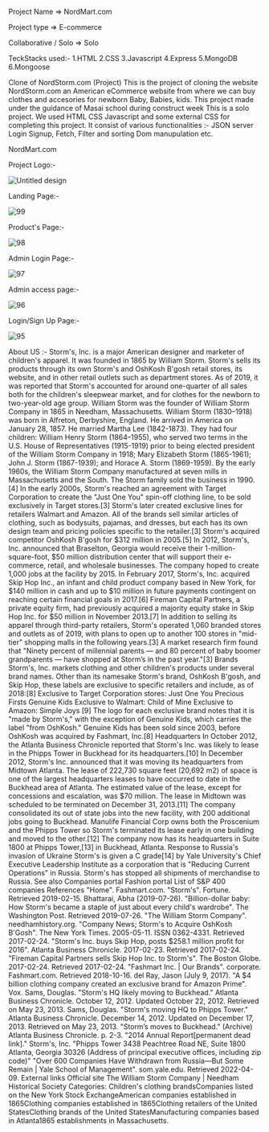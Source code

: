 




Project Name => NordMart.com

Project type => E-commerce

Collaborative / Solo => Solo


TeckStacks used:-
1.HTML
2.CSS
3.Javascript
4.Express
5.MongoDB
6.Mongoose





Clone of NordStorm.com (Project) This is the project of cloning the website NordStorm.com an American eCommerce website from where we can buy clothes and accesories for newborn Baby, Babies, kids. This project made under the guidance of Masai school during construct week This is a solo project. We used HTML CSS Javascript and some external CSS for completing this project. It consist of various functionalities :- JSON server Login Signup, Fetch, Filter and sorting Dom manupulation etc.


NordMart.com

Project Logo:-

![Untitled design](https://user-images.githubusercontent.com/106135710/229444522-05b8667f-d009-46a1-8cb5-82ab41a88add.png)


Landing Page:- 

![99](https://user-images.githubusercontent.com/106135710/229442122-3ba1f44d-740e-4d13-a68d-6d3b4b7d27f6.png)


Product's Page:-

![98](https://user-images.githubusercontent.com/106135710/229442781-112210b6-e018-43e8-a68a-69182d4c234a.png)


Admin Login Page:-


![97](https://user-images.githubusercontent.com/106135710/229442891-45ed2720-6bfb-44f5-85c9-cf1ac7b50926.png)


Admin access page:-

![96](https://user-images.githubusercontent.com/106135710/229442965-990f19e6-6136-423e-8ed3-e8a5df0d3735.png)


Login/Sign Up Page:-

![95](https://user-images.githubusercontent.com/106135710/229444928-391c8db2-7524-4853-b9a0-7f7e32040a3b.png)



About US :- Storm's, Inc. is a major American designer and marketer of children's apparel. It was founded in 1865 by William Storm.
Storm's sells its products through its own Storm's and OshKosh B'gosh retail stores, its website, and in other retail outlets such as department stores. As of 2019, it was reported that Storm's accounted for around one-quarter of all sales both for the children's sleepwear market, and for clothes for the newborn to two-year-old age group.
William Storm was the founder of William Storm Company in 1865 in Needham, Massachusetts. William Storm (1830–1918) was born in Alfreton, Derbyshire, England. He arrived in America on January 28, 1857. He married Martha Lee (1842-1873). They had four children: William Henry Storm (1864–1955), who served two terms in the U.S. House of Representatives (1915-1919) prior to being elected president of the William Storm Company in 1918; Mary Elizabeth Storm (1865-1961); John J. Storm (1867-1939); and Horace A. Storm (1869-1959). By the early 1960s, the William Storm Company manufactured at seven mills in Massachusetts and the South.
The Storm family sold the business in 1990.[4]
In the early 2000s, Storm's reached an agreement with Target Corporation to create the "Just One You" spin-off clothing line, to be sold exclusively in Target stores.[3] Storm's later created exclusive lines for retailers Walmart and Amazon. All of the brands sell similar articles of clothing, such as bodysuits, pajamas, and dresses, but each has its own design team and pricing policies specific to the retailer.[3]
Storm's acquired competitor OshKosh B'gosh for $312 million in 2005.[5]
In 2012, Storm's, Inc. announced that Braselton, Georgia would receive their 1-million-square-foot, $50 million distribution center that will support their e-commerce, retail, and wholesale businesses. The company hoped to create 1,000 jobs at the facility by 2015.
In February 2017, Storm's, Inc. acquired Skip Hop Inc., an infant and child product company based in New York, for $140 million in cash and up to $10 million in future payments contingent on reaching certain financial goals in 2017.[6] Fireman Capital Partners, a private equity firm, had previously acquired a majority equity stake in Skip Hop Inc. for $50 million in November 2013.[7]
In addition to selling its apparel through third-party retailers, Storm's operated 1,060 branded stores and outlets as of 2019, with plans to open up to another 100 stores in "mid-tier" shopping malls in the following years.[3] A market research firm found that "Ninety percent of millennial parents — and 80 percent of baby boomer grandparents — have shopped at Storm’s in the past year."[3]
Brands Storm's, Inc. markets clothing and other children's products under several brand names. Other than its namesake Storm's brand, OshKosh B'gosh, and Skip Hop, these labels are exclusive to specific retailers and include, as of 2018:[8]
Exclusive to Target Corporation stores: Just One You Precious Firsts Genuine Kids Exclusive to Walmart: Child of Mine Exclusive to Amazon: Simple Joys [9] The logo for each exclusive brand notes that it is "made by Storm's," with the exception of Genuine Kids, which carries the label "from OshKosh." Genuine Kids has been sold since 2003, before OshKosh was acquired by Fashmart, Inc.[8]
Headquarters In October 2012, the Atlanta Business Chronicle reported that Storm's Inc. was likely to lease in the Phipps Tower in Buckhead for its headquarters.[10] In December 2012, Storm's Inc. announced that it was moving its headquarters from Midtown Atlanta. The lease of 222,730 square feet (20,692 m2) of space is one of the largest headquarters leases to have occurred to date in the Buckhead area of Atlanta. The estimated value of the lease, except for concessions and escalation, was $70 million. The lease in Midtown was scheduled to be terminated on December 31, 2013.[11]
The company consolidated its out of state jobs into the new facility, with 200 additional jobs going to Buckhead. Manulife Financial Corp owns both the Proscenium and the Phipps Tower so Storm's terminated its lease early in one building and moved to the other.[12]
The company now has its headquarters in Suite 1800 at Phipps Tower,[13] in Buckhead, Atlanta.
Response to Russia's invasion of Ukraine Storm's is given a C grade[14] by Yale University's Chief Executive Leadership Institute as a corporation that is "Reducing Current Operations" in Russia. Storm's has stopped all shipments of merchandise to Russia.
See also Companies portal Fashion portal List of S&P 400 companies References "Home". Fashmart.com. "Storm's". Fortune. Retrieved 2019-02-15. Bhattarai, Abha (2019-07-26). "Billion-dollar baby: How Storm's became a staple of just about every child's wardrobe". The Washington Post. Retrieved 2019-07-26. "The William Storm Company". needhamhistory.org. "Company News; Storm's to Acquire OshKosh B'Gosh". The New York Times. 2005-05-11. ISSN 0362-4331. Retrieved 2017-02-24. "Storm's Inc. buys Skip Hop, posts $258.1 million profit for 2016". Atlanta Business Chronicle. 2017-02-23. Retrieved 2017-02-24. "Fireman Capital Partners sells Skip Hop Inc. to Storm's". The Boston Globe. 2017-02-24. Retrieved 2017-02-24. "Fashmart Inc. | Our Brands". corporate. Fashmart.com. Retrieved 2018-10-16. del Ray, Jason (July 9, 2017). "A $4 billion clothing company created an exclusive brand for Amazon Prime". Vox. Sams, Douglas. "Storm's HQ likely moving to Buckhead." Atlanta Business Chronicle. October 12, 2012. Updated October 22, 2012. Retrieved on May 23, 2013. Sams, Douglas. "Storm's moving HQ to Phipps Tower." Atlanta Business Chronicle. December 14, 2012. Updated on December 17, 2013. Retrieved on May 23, 2013. "Storm’s moves to Buckhead." (Archive) Atlanta Business Chronicle. p. 2-3. "2014 Annual Report[permanent dead link]." Storm's, Inc. "Phipps Tower 3438 Peachtree Road NE, Suite 1800 Atlanta, Georgia 30326 (Address of principal executive offices, including zip code)" "Over 600 Companies Have Withdrawn from Russia—But Some Remain | Yale School of Management". som.yale.edu. Retrieved 2022-04-09. External links Official site The William Storm Company | Needham Historical Society Categories: Children's clothing brandsCompanies listed on the New York Stock ExchangeAmerican companies established in 1865Clothing companies established in 1865Clothing retailers of the United StatesClothing brands of the United StatesManufacturing companies based in Atlanta1865 establishments in Massachusetts.





